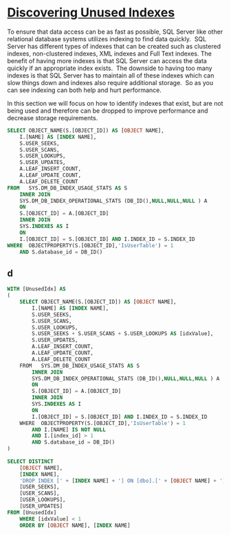 # [Discovering Unused Indexes](https://www.mssqltips.com/sqlservertutorial/256/discovering-unused-indexes/)
To ensure that data access can be as fast as possible, SQL Server like other relational database systems utilizes indexing to find data quickly.  SQL Server has different types of indexes that can be created such as clustered indexes, non-clustered indexes, XML indexes and Full Text indexes.
The benefit of having more indexes is that SQL Server can access the data quickly if an appropriate index exists.  The downside to having too many indexes is that SQL Server has to maintain all of these indexes which can slow things down and indexes also require additional storage.  So as you can see indexing can both help and hurt performance.

In this section we will focus on how to identify indexes that exist, but are not being used and therefore can be dropped to improve performance and decrease storage requirements.


```sql
SELECT OBJECT_NAME(S.[OBJECT_ID]) AS [OBJECT NAME], 
    I.[NAME] AS [INDEX NAME], 
    S.USER_SEEKS, 
    S.USER_SCANS, 
    S.USER_LOOKUPS, 
    S.USER_UPDATES,
    A.LEAF_INSERT_COUNT, 
    A.LEAF_UPDATE_COUNT, 
    A.LEAF_DELETE_COUNT  
FROM   SYS.DM_DB_INDEX_USAGE_STATS AS S
    INNER JOIN
    SYS.DM_DB_INDEX_OPERATIONAL_STATS (DB_ID(),NULL,NULL,NULL ) A
    ON
    S.[OBJECT_ID] = A.[OBJECT_ID]
    INNER JOIN 
    SYS.INDEXES AS I
    ON
    I.[OBJECT_ID] = S.[OBJECT_ID] AND I.INDEX_ID = S.INDEX_ID  
WHERE  OBJECTPROPERTY(S.[OBJECT_ID],'IsUserTable') = 1
    AND S.database_id = DB_ID()
```

## d

```sql
WITH [UnusedIdx] AS
(
    SELECT OBJECT_NAME(S.[OBJECT_ID]) AS [OBJECT NAME], 
        I.[NAME] AS [INDEX NAME], 
        S.USER_SEEKS, 
        S.USER_SCANS, 
        S.USER_LOOKUPS,
        S.USER_SEEKS + S.USER_SCANS + S.USER_LOOKUPS AS [idxValue],                 
        S.USER_UPDATES,
        A.LEAF_INSERT_COUNT, 
        A.LEAF_UPDATE_COUNT, 
        A.LEAF_DELETE_COUNT  
    FROM   SYS.DM_DB_INDEX_USAGE_STATS AS S
        INNER JOIN
        SYS.DM_DB_INDEX_OPERATIONAL_STATS (DB_ID(),NULL,NULL,NULL ) A
        ON
        S.[OBJECT_ID] = A.[OBJECT_ID]
        INNER JOIN 
        SYS.INDEXES AS I
        ON
        I.[OBJECT_ID] = S.[OBJECT_ID] AND I.INDEX_ID = S.INDEX_ID  
    WHERE  OBJECTPROPERTY(S.[OBJECT_ID],'IsUserTable') = 1
        AND I.[NAME] IS NOT NULL
        AND I.[index_id] > 1                         
        AND S.database_id = DB_ID()
)
 
SELECT DISTINCT 
    [OBJECT NAME], 
    [INDEX NAME],
    'DROP INDEX [' + [INDEX NAME] + '] ON [dbo].[' + [OBJECT NAME] + ']' AS [DROP IDX],
    [USER_SEEKS], 
    [USER_SCANS], 
    [USER_LOOKUPS],
    [USER_UPDATES]
FROM [UnusedIdx]
    WHERE [idxValue] < 1
    ORDER BY [OBJECT NAME], [INDEX NAME]
```
